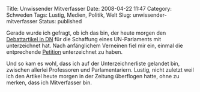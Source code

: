 Title: Unwissender Mitverfasser
Date: 2008-04-22 11:47
Category: Schweden
Tags: Lustig, Medien, Politik, Welt
Slug: unwissender-mitverfasser
Status: published

Gerade wurde ich gefragt, ob ich das bin, der heute morgen den
[Debattartikel in
DN](http://www.dn.se/DNet/jsp/polopoly.jsp?d=572&a=763057) für die
Schaffung eines UN-Parlaments mit unterzeichnet hat. Nach anfänglichem
Verneinen fiel mir ein, einmal die entprechende
[Petition](http://de.unpacampaign.org/index.php) unterzeichnet zu haben.

Und so kam es wohl, dass ich auf der Unterzeichnerliste gelandet bin,
zwischen allerlei Professoren und Parlamentariern. Lustig, nicht zuletzt
weil ich den Artikel heute morgen in der Zeitung überflogen hatte, ohne
zu merken, dass ich Mitverfasser bin.

